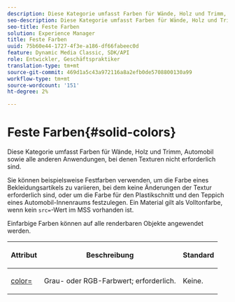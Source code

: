 ```yaml
---
description: Diese Kategorie umfasst Farben für Wände, Holz und Trimm, Automobil sowie alle anderen Anwendungen, bei denen Texturen nicht erforderlich sind.
seo-description: Diese Kategorie umfasst Farben für Wände, Holz und Trimm, Automobil sowie alle anderen Anwendungen, bei denen Texturen nicht erforderlich sind.
seo-title: Feste Farben
solution: Experience Manager
title: Feste Farben
uuid: 75b60e44-1727-4f3e-a186-df66fabeec0d
feature: Dynamic Media Classic, SDK/API
role: Entwickler, Geschäftspraktiker
translation-type: tm+mt
source-git-commit: 469d1a5c43a972116a8a2efb0de5708800130a99
workflow-type: tm+mt
source-wordcount: '151'
ht-degree: 2%

---
```



# Feste Farben{#solid-colors}

Diese Kategorie umfasst Farben für Wände, Holz und Trimm, Automobil sowie alle anderen Anwendungen, bei denen Texturen nicht erforderlich sind.

Sie können beispielsweise Festfarben verwenden, um die Farbe eines Bekleidungsartikels zu variieren, bei dem keine Änderungen der Textur erforderlich sind, oder um die Farbe für den Plastikschnitt und den Teppich eines Automobil-Innenraums festzulegen. Ein Material gilt als Volltonfarbe, wenn kein `src=`-Wert im MSS vorhanden ist.

Einfarbige Farben können auf alle renderbaren Objekte angewendet werden.

<table id="table_9245240311A44659A74C7A5EDD7D1503"> 
 <thead> 
  <tr> 
   <th colname="col1" class="entry"> <p>Attribut </p> </th> 
   <th colname="col2" class="entry"> <p>Beschreibung </p> </th> 
   <th colname="col3" class="entry"> <p>Standard </p> </th> 
  </tr> 
 </thead>
 <tbody> 
  <tr> 
   <td colname="col1"> <p> <a href="../../../../../../ir-api/http-protocol/image-rendering-api-ref/c-ir-http-protocol-ref/c-ir-http-protocol-command-reference/r-ir-http-color.md#reference-ea3cba9edfe94dbab86d8f123a9ed0aa" type="reference" format="dita" scope="local"> <span class="codeph"> color=  </span> </a> </p> </td> 
   <td colname="col2"> <p> Grau- oder RGB-Farbwert; erforderlich. </p> </td> 
   <td colname="col3"> <p>Keine. </p> </td> 
  </tr> 
 </tbody> 
</table>

